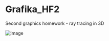 # Grafika_HF2
Second graphics homework - ray tracing in 3D

![image](https://user-images.githubusercontent.com/47716579/123429191-f2e0ed00-d5c6-11eb-96b6-8e6c07f62a8e.png)
